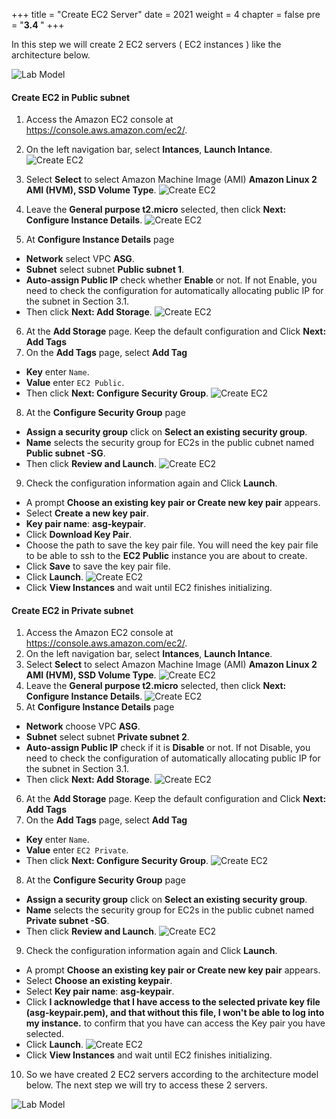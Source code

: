+++
title = "Create EC2 Server"
date = 2021
weight = 4
chapter = false
pre = "<b>3.4 </b>"
+++

In this step we will create 2 EC2 servers ( EC2 instances ) like the architecture below.

![Lab Model](/images/architecture/lab-3.4.png?width=50pc)


#### Create EC2 in Public subnet

1. Access the Amazon EC2 console at https://console.aws.amazon.com/ec2/.
2. On the left navigation bar, select **Intances**, **Launch Intance**.
![Create EC2](/images/vpc/create-ec2.png?width=90pc)

3. Select **Select** to select Amazon Machine Image (AMI) **Amazon Linux 2 AMI (HVM), SSD Volume Type**.
![Create EC2](/images/vpc/create-ec2-2.png?width=90pc)

4. Leave the **General purpose t2.micro** selected, then click **Next: Configure Instance Details**.
![Create EC2](/images/vpc/create-ec2-3.png?width=90pc)

5. At **Configure Instance Details** page
  + **Network** select VPC **ASG**.
  + **Subnet** select subnet **Public subnet 1**.
  + **Auto-assign Public IP** check whether **Enable** or not. If not Enable, you need to check the configuration for automatically allocating public IP for the subnet in Section 3.1.
  + Then click **Next: Add Storage**.
![Create EC2](/images/vpc/create-ec2-4.png?width=90pc)

6. At the **Add Storage** page. Keep the default configuration and Click **Next: Add Tags**
7. On the **Add Tags** page, select **Add Tag**
  + **Key** enter `Name`.
  + **Value** enter `EC2 Public`.
  + Then click **Next: Configure Security Group**.
![Create EC2](/images/vpc/create-ec2-5.png?width=90pc)

8. At the **Configure Security Group** page
  + **Assign a security group** click on **Select an existing security group**.
  + **Name** selects the security group for EC2s in the public cubnet named **Public subnet -SG**.
  + Then click **Review and Launch**.
![Create EC2](/images/vpc/create-ec2-6.png?width=90pc)
9. Check the configuration information again and Click **Launch**.
  + A prompt **Choose an existing key pair or Create new key pair** appears.
  + Select **Create a new key pair**.
  + **Key pair name**: **asg-keypair**.
  + Click **Download Key Pair**.
  + Choose the path to save the key pair file. You will need the key pair file to be able to ssh to the **EC2 Public** instance you are about to create.
  + Click **Save** to save the key pair file.
  + Click **Launch**.
![Create EC2](/images/vpc/create-ec2-7.png?width=90pc)
  + Click **View Instances** and wait until EC2 finishes initializing.

#### Create EC2 in Private subnet

1. Access the Amazon EC2 console at https://console.aws.amazon.com/ec2/.
2. On the left navigation bar, select **Intances**, **Launch Intance**.
3. Select **Select** to select Amazon Machine Image (AMI) **Amazon Linux 2 AMI (HVM), SSD Volume Type**.
![Create EC2](/images/vpc/create-ec2-2.png?width=90pc)
4. Leave the **General purpose t2.micro** selected, then click **Next: Configure Instance Details**.
![Create EC2](/images/vpc/create-ec2-3.png?width=90pc)
5. At **Configure Instance Details** page
  + **Network** choose VPC **ASG**.
  + **Subnet** select subnet **Private subnet 2**.
  + **Auto-assign Public IP** check if it is **Disable** or not. If not Disable, you need to check the configuration of automatically allocating public IP for the subnet in Section 3.1.
  + Then click **Next: Add Storage**.
![Create EC2](/images/vpc/create-ec2-8.png?width=90pc)

6. At the **Add Storage** page. Keep the default configuration and Click **Next: Add Tags**
7. On the **Add Tags** page, select **Add Tag**
  + **Key** enter `Name`.
  + **Value** enter `EC2 Private`.
  + Then click **Next: Configure Security Group**.
![Create EC2](/images/vpc/create-ec2-9.png?width=90pc)

8. At the **Configure Security Group** page
  + **Assign a security group** click on **Select an existing security group**.
  + **Name** selects the security group for EC2s in the public cubnet named **Private subnet -SG**.
  + Then click **Review and Launch**.
![Create EC2](/images/vpc/create-ec2-10.png?width=90pc)

9. Check the configuration information again and Click **Launch**.
  + A prompt **Choose an existing key pair or Create new key pair** appears.
  + Select **Choose an existing keypair**.
  + Select **Key pair name**: **asg-keypair**.
  + Click **I acknowledge that I have access to the selected private key file (asg-keypair.pem), and that without this file, I won't be able to log into my instance.** to confirm that you have can access the Key pair you have selected.
  + Click **Launch**.
![Create EC2](/images/vpc/create-ec2-11.png?width=90pc)
  + Click **View Instances** and wait until EC2 finishes initializing.

10. So we have created 2 EC2 servers according to the architecture model below. The next step we will try to access these 2 servers.

![Lab Model](/images/architecture/lab-3.4.png?width=50pc)